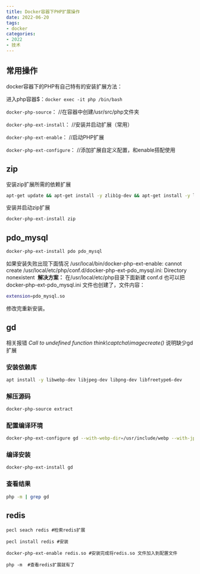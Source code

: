 ```yaml
---
title: Docker容器下PHP扩展操作
date: 2022-06-20
tags:
- docker
categories:
- 2022
- 技术
---
```


## 常用操作
docker容器下的PHP有自己特有的安装扩展方法：

进入php容器$：```docker exec -it php /bin/bash```

```docker-php-source```：              //在容器中创建/usr/src/php文件夹

```docker-php-ext-install```：        //安装并启动扩展（常用）

```docker-php-ext-enable```：       //启动PHP扩展

```docker-php-ext-configure```： //添加扩展自定义配置，和enable搭配使用

## zip
安装zip扩展所需的依赖扩展
```sh
apt-get update && apt-get install -y zlib1g-dev && apt-get install -y libzip-dev
```

安装并启动zip扩展
```sh
docker-php-ext-install zip
```

## pdo_mysql
```sh
docker-php-ext-install pdo pdo_mysql
```

如果安装失败出现下面情况 /usr/local/bin/docker-php-ext-enable: cannot create /usr/local/etc/php/conf.d/docker-php-ext-pdo_mysql.ini: Directory nonexistent 
**解决方案：** 在/usr/local/etc/php目录下面新建 conf.d 也可以把 docker-php-ext-pdo_mysql.ini 文件也创建了，文件内容：
```sh
extension=pdo_mysql.so
```
修改完重新安装。

## gd
相关报错 *Call to undefined function think\captcha\imagecreate()* 说明缺少gd扩展

### 安装依赖库
```sh
apt install -y libwebp-dev libjpeg-dev libpng-dev libfreetype6-dev 
```

### 解压源码
```sh
docker-php-source extract 
```

### 配置编译环境
```sh
docker-php-ext-configure gd --with-webp-dir=/usr/include/webp --with-jpeg-dir=/usr/include --with-png-dir=/usr/include --with-freetype-dir=/usr/include/freetype2
```

### 编译安装
```sh
docker-php-ext-install gd
```

### 查看结果
```sh
php -m | grep gd
```


## redis
```shell
pecl seach redis #检索redis扩展

pecl install redis #安装

docker-php-ext-enable redis.so #安装完成将redis.so 文件加入到配置文件

php -m  #查看redis扩展就有了
```




